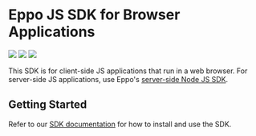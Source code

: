 # Eppo JS SDK for Browser Applications

[![](https://img.shields.io/npm/v/@eppo/js-client-sdk)](https://www.npmjs.com/package/@eppo/js-client-sdk)
[![](https://img.shields.io/static/v1?label=GitHub+Pages&message=API+reference&color=00add8)](https://eppo-exp.github.io/js-client-sdk/js-client-sdk.html)
[![](https://data.jsdelivr.com/v1/package/npm/@eppo/js-client-sdk/badge)](https://www.jsdelivr.com/package/npm/@eppo/js-client-sdk)

This SDK is for client-side JS applications that run in a web browser. For server-side JS applications, use Eppo's [server-side Node JS SDK](https://github.com/Eppo-exp/node-server-sdk).

## Getting Started

Refer to our [SDK documentation](https://docs.geteppo.com/feature-flags/sdks/javascript) for how to install and use the SDK.
